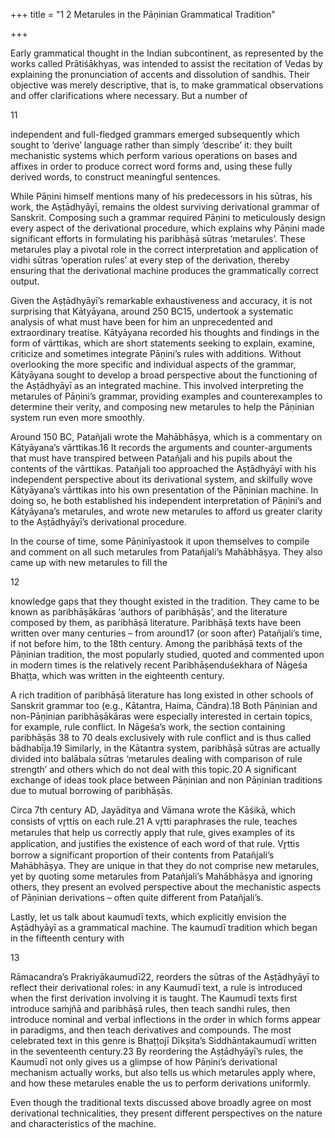 +++
title = "1 2 Metarules in the Pāṇinian Grammatical Tradition"

+++

Early grammatical thought in the Indian subcontinent, as represented by the works called  Prātiśākhyas, was intended to assist the recitation of Vedas by explaining the pronunciation of  accents and dissolution of sandhis. Their objective was merely descriptive, that is, to make  grammatical observations and offer clarifications where necessary. But a number of  

[^14]: I think that there was a break in the transmission of the Aṣṭādhyāyī between Pāṇini and Kātyāyana,  since Kātyāyana seems to be in the process of understanding the Aṣṭādhyāyī without much help from  anyone else. I shall furnish evidence to support this statement in chapter 6.

11 

independent and full-fledged grammars emerged subsequently which sought to ‘derive’  language rather than simply ‘describe’ it: they built mechanistic systems which perform various  operations on bases and affixes in order to produce correct word forms and, using these fully  derived words, to construct meaningful sentences.  

While Pāṇini himself mentions many of his predecessors in his sūtras, his work, the  Aṣṭādhyāyī, remains the oldest surviving derivational grammar of Sanskrit. Composing such a  grammar required Pāṇini to meticulously design every aspect of the derivational procedure,  which explains why Pāṇini made significant efforts in formulating his paribhāṣā sūtras  ‘metarules’. These metarules play a pivotal role in the correct interpretation and application of  vidhi sūtras ‘operation rules’ at every step of the derivation, thereby ensuring that the  derivational machine produces the grammatically correct output. 

Given the Aṣṭādhyāyī’s remarkable exhaustiveness and accuracy, it is not surprising that  Kātyāyana, around 250 BC15, undertook a systematic analysis of what must have been for him  an unprecedented and extraordinary treatise. Kātyāyana recorded his thoughts and findings in  the form of vārttikas, which are short statements seeking to explain, examine, criticize and  sometimes integrate Pāṇini’s rules with additions. Without overlooking the more specific and  individual aspects of the grammar, Kātyāyana sought to develop a broad perspective about the  functioning of the Aṣṭādhyāyī as an integrated machine. This involved interpreting the  metarules of Pāṇini’s grammar, providing examples and counterexamples to determine their  verity, and composing new metarules to help the Pāṇinian system run even more smoothly. 

Around 150 BC, Patañjali wrote the Mahābhāṣya, which is a commentary on Kātyāyana’s  vārttikas.16 It records the arguments and counter-arguments that must have transpired between  Patañjali and his pupils about the contents of the vārttikas. Patañjali too approached the  Aṣṭādhyāyī with his independent perspective about its derivational system, and skilfully wove  Kātyāyana’s vārttikas into his own presentation of the Pāṇinian machine. In doing so, he both  established his independent interpretation of Pāṇini’s and Kātyāyana’s metarules, and wrote  new metarules to afford us greater clarity to the Aṣṭādhyāyī’s derivational procedure.  

In the course of time, some Pāṇinīyastook it upon themselves to compile and comment on all  such metarules from Patañjali’s Mahābhāṣya. They also came up with new metarules to fill the  

[^15]: Cardona 1976: 267-268. 

[^16]: The two major commentaries on the Mahābhāṣya are the Pradīpa of Kaiyaṭa and the Uddyota of  Nāgeśa.

12 

knowledge gaps that they thought existed in the tradition. They came to be known as  paribhāṣākāras ‘authors of paribhāṣās’, and the literature composed by them, as paribhāṣā literature. Paribhāṣā texts have been written over many centuries – from around17 (or soon  after) Patañjali’s time, if not before him, to the 18th century. Among the paribhāṣā texts of the  Pāṇinian tradition, the most popularly studied, quoted and commented upon in modern times  is the relatively recent Paribhāṣenduśekhara of Nāgeśa Bhaṭṭa, which was written in the  eighteenth century.  

A rich tradition of paribhāṣā literature has long existed in other schools of Sanskrit grammar  too (e.g., Kātantra, Haima, Cāndra).18 Both Pāṇinian and non-Pāṇinian paribhāṣākāras were  especially interested in certain topics, for example, rule conflict. In Nāgeśa’s work, the section  containing paribhāṣās 38 to 70 deals exclusively with rule conflict and is thus called  bādhabīja.19 Similarly, in the Kātantra system, paribhāṣā sūtras are actually divided into  balābala sūtras ‘metarules dealing with comparison of rule strength’ and others which do not  deal with this topic.20 A significant exchange of ideas took place between Pāṇinian and non Pāṇinian traditions due to mutual borrowing of paribhāṣās. 

Circa 7th century AD, Jayāditya and Vāmana wrote the Kāśikā, which consists of vr̥ttis on each  rule.21 A vr̥tti paraphrases the rule, teaches metarules that help us correctly apply that rule,  gives examples of its application, and justifies the existence of each word of that rule. Vr̥ttis  borrow a significant proportion of their contents from Patañjali’s Mahābhāṣya. They are unique  in that they do not comprise new metarules, yet by quoting some metarules from Patañjali’s  Mahābhāṣya and ignoring others, they present an evolved perspective about the mechanistic  aspects of Pāṇinian derivations – often quite different from Patañjali’s. 

Lastly, let us talk about kaumudī texts, which explicitly envision the Aṣṭādhyāyī as a  grammatical machine. The kaumudī tradition which began in the fifteenth century with  

[^17]: Abhyankar 1967: 12. 

[^18]: K.V. Abhyankar has edited and compiled many Pāṇinian and non-Pāṇinian paribhāṣā treatises in his  Paribhāṣāsaṁgraha (1967). 

[^19]: Abhyankar 1967: 12. 

[^20]: Ibid., 3. 

[^21]: The two major commentaries on the Kāśikā are the Nyāsa of Jinendrabuddhi and the Padamañjarī of Haradatta.

13 

Rāmacandra’s Prakriyākaumudī22, reorders the sūtras of the Aṣṭādhyāyī to reflect their  derivational roles: in any Kaumudī text, a rule is introduced when the first derivation involving  it is taught. The Kaumudī texts first introduce saṁjñā and paribhāṣā rules, then teach sandhi rules, then introduce nominal and verbal inflections in the order in which forms appear in  paradigms, and then teach derivatives and compounds. The most celebrated text in this genre  is Bhaṭṭojī Dīkṣita’s Siddhāntakaumudī written in the seventeenth century.23 By reordering the  Aṣṭādhyāyī’s rules, the Kaumudī not only gives us a glimpse of how Pāṇini’s derivational  mechanism actually works, but also tells us which metarules apply where, and how these  metarules enable the us to perform derivations uniformly. 

Even though the traditional texts discussed above broadly agree on most derivational  technicalities, they present different perspectives on the nature and characteristics of the  machine.  
